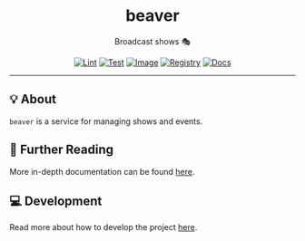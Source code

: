 <h1 align="center">beaver</h1>

<div align="center">

Broadcast shows 🎭

[![Lint](https://github.com/radio-aktywne/beaver/actions/workflows/lint.yaml/badge.svg)](https://github.com/radio-aktywne/beaver/actions/workflows/lint.yaml)
[![Test](https://github.com/radio-aktywne/beaver/actions/workflows/test.yaml/badge.svg)](https://github.com/radio-aktywne/beaver/actions/workflows/test.yaml)
[![Image](https://github.com/radio-aktywne/beaver/actions/workflows/image.yaml/badge.svg)](https://github.com/radio-aktywne/beaver/actions/workflows/image.yaml)
[![Registry](https://github.com/radio-aktywne/beaver/actions/workflows/registry.yaml/badge.svg)](https://github.com/radio-aktywne/beaver/actions/workflows/registry.yaml)
[![Docs](https://github.com/radio-aktywne/beaver/actions/workflows/docs.yaml/badge.svg)](https://github.com/radio-aktywne/beaver/actions/workflows/docs.yaml)

</div>

---

## 💡 About

`beaver` is a service for managing shows and events.

## 📄 Further Reading

More in-depth documentation can be found
[here](https://radio-aktywne.github.io/beaver).

## 💻 Development

Read more about how to develop the project
[here](https://github.com/radio-aktywne/beaver/blob/main/CONTRIBUTING.md).
